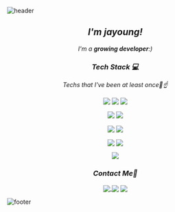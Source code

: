 ![header](https://capsule-render.vercel.app/api?type=wave&color=timeAuto&height=150&section=header&text=Hi%20there!👋&fontSize=60&animation=fadeIn)
<h2  align="center">  <i> I'm jayoung!</i> </h2>
<p  align="center"><i>I'm a <b>growing developer</b>:)</i></p>
<h3 align="center"><i>Tech Stack 💻</i></h3>
<p  align="center"><i>Techs that I've been at least once🧐☝</i><p>
<p align="center">
  <img  align="center" src="https://img.shields.io/badge/JavaScript-yellow?style=flat-square&logo=JavaScript&logoColor=white" />
  <img  align="center" src="https://img.shields.io/badge/TypeScript-blue?style=flat-square&logo=TypeScript&logoColor=white"/>
  <img  align="center" src="https://img.shields.io/badge/React-skyblue?style=flat-square&logo=React&logoColor=white"/>
</p>
<p align="center">
  <img  align="center" src="https://img.shields.io/badge/Html-red?style=flat-square&logo=HTML5&logoColor=white"/>
  <img  align="center" src="https://img.shields.io/badge/CSS-blue?style=flat-square&logo=CSS3&logoColor=white"/><br/>
</p>
<p align="center">
  <img  align="center" src="https://img.shields.io/badge/Java-midnightblue?style=flat-square&logo=Java&logoColor=white"/>
  <img  align="center" src="https://img.shields.io/badge/Spring-green?style=flat-square&logo=Spring&logoColor=white"/>
</p>
<p align="center">
  <img  align="center" src="https://img.shields.io/badge/Python-blue?style=flat-square&logo=Python&logoColor=white"/>
  <img  align="center" src="https://img.shields.io/badge/MongoDB-green?style=flat-square&logo=MongoDB&logoColor=white"/>
</p>
<p align="center">
  <img  align="center" src="https://img.shields.io/badge/Git-orange?style=flat-square&logo=Git&logoColor=white"/>
</br>

<h3 align="center"><i>Contact Me📌</i></h3>
<p align="center" style="text-decoration:none">
 
 
 <a href="https://diary-of-lemon.tistory.com/">
   <img  align="center" src="https://img.shields.io/badge/-Tistory-blue?style=flat-square&logo=white"/>
</a>
  <img  align="center" src="https://img.shields.io/badge/Velog-green?style=flat-square&logo=V&logoColor=white"/>
  <img  align="center" src="https://img.shields.io/badge/LInkedIn-darkblue?style=flat-square&logo=LInkedIn&logoColor=white"/>
</br>


![footer](https://capsule-render.vercel.app/api?api?type=wave&color=timeAuto&height=150&section=footer)
